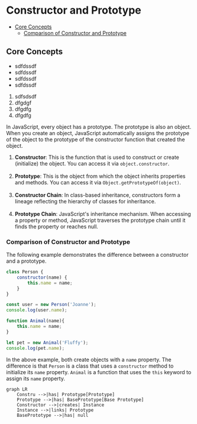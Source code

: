 # Constructor and Prototype

- [Core Concepts](#core-concepts)
  - [Comparison of Constructor and Prototype](#comparison-of-constructor-and-prototype)

## Core Concepts

- sdfdssdf
- sdfdssdf
- sdfdssdf
- sdfdssdf

 1. sdfsdsdf
 2. dfgdgf
 3. dfgdfg
 4. dfgdfg

In JavaScript, every object has a prototype. The prototype is also an object. When you
create an object, JavaScript automatically assigns the prototype of the object to the
prototype of the constructor function that created the object.

1. **Constructor**: This is the function that is used to construct or create
   (initialize) the object. You can access it via `object.constructor`.<br><br>
2. **Prototype**: This is the object from which the object inherits properties and
   methods. You can access it via `Object.getPrototypeOf(object)`.<br><br>
3. **Constructor Chain**: In class-based inheritance, constructors form a lineage
   reflecting the hierarchy of classes for inheritance.<br><br>
4. **Prototype Chain**: JavaScript's inheritance mechanism. When accessing a property or
   method, JavaScript traverses the prototype chain until it finds the property or
   reaches null.

### Comparison of Constructor and Prototype

The following example demonstrates the difference between a constructor and a prototype.

<div class="compare"></div>

```js
class Person {
    constructor(name) {
        this.name = name;
    }
}

const user = new Person('Joanne');
console.log(user.name);
```
```js
function Animal(name){
    this.name = name;
}

let pet = new Animal('Fluffy');
console.log(pet.name);
```
<div class="clear"></div>

In the above example, both create objects with a `name` property. The difference is that
`Person` is a class that uses a `constructor` method to initialize its `name` property.
`Animal` is a function that uses the `this` keyword to assign its `name` property.

```mermaid
graph LR
    Constru -->|has| Prototype[Prototype]
    Prototype -->|has| BasePrototype[Base Prototype]
    Constructor -->|creates| Instance
    Instance -->|links| Prototype
    BasePrototype -->|has| null
```


